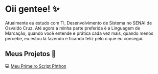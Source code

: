# Oii gentee! ✨
Atualmente eu estudo com TI, Desenvolvimento de Sistema no SENAI de Osvaldo Cruz. 
Até agora a minha parte preferida é a Linguagem de Marcação, quando você entende e prática cada vez mais, quando menos percebe, eu estou lá fazendo e ficando feliz pelo o que eu consegui.
## Meus Projetos 🚀
💻 [Meu Primeiro Script Phthon](https://github.com/Thicona/meu-primeiro-script-python.git)
